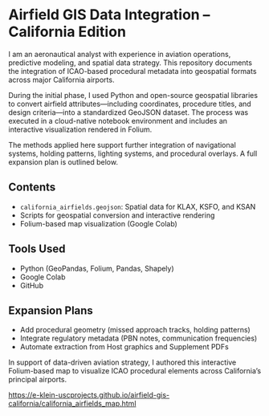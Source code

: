 # Airfield GIS Data Integration – California Edition

I am an aeronautical analyst with experience in aviation operations, predictive modeling, and spatial data strategy. This repository documents the integration of ICAO-based procedural metadata into geospatial formats across major California airports.

During the initial phase, I used Python and open-source geospatial libraries to convert airfield attributes—including coordinates, procedure titles, and design criteria—into a standardized GeoJSON dataset. The process was executed in a cloud-native notebook environment and includes an interactive visualization rendered in Folium.

The methods applied here support further integration of navigational systems, holding patterns, lighting systems, and procedural overlays. A full expansion plan is outlined below.

## Contents
- `california_airfields.geojson`: Spatial data for KLAX, KSFO, and KSAN  
- Scripts for geospatial conversion and interactive rendering  
- Folium-based map visualization (Google Colab)

## Tools Used
- Python (GeoPandas, Folium, Pandas, Shapely)  
- Google Colab  
- GitHub

## Expansion Plans
- Add procedural geometry (missed approach tracks, holding patterns)  
- Integrate regulatory metadata (PBN notes, communication frequencies)  
- Automate extraction from Host graphics and Supplement PDFs

In support of data-driven aviation strategy, I authored this interactive Folium-based map to visualize ICAO procedural elements across California’s principal airports.

https://e-klein-uscprojects.github.io/airfield-gis-california/california_airfields_map.html
